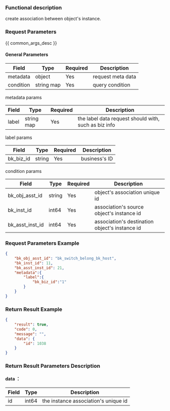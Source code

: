 ### Functional description

create association between object's instance.

### Request Parameters

{{ common_args_desc }}

#### General Parameters

| Field                 |  Type      | Required	   |  Description          |
|----------------------|------------|--------|-----------------------------|
| metadata           | object     | Yes    | request meta data             |
| condition | string map     | Yes   | query condition |


metadata params

| Field                 |  Type      | Required	   |  Description         |
|---------------------|------------|--------|-----------------------------|
| label           | string map     | Yes     |the label data request should with, such as biz info |


label params

| Field                 |  Type      | Required	   |  Description         |
|---------------------|------------|--------|-----------------------------|
| bk_biz_id           | string      | Yes     | business's ID |


condition params

| Field                 |  Type      | Required	   |  Description         |
|---------------------|------------|--------|-----------------------------|
| bk_obj_asst_id           | string     | Yes     | object's association unique id |
| bk_inst_id           | int64     | Yes     | association's source object's instance id |
| bk_asst_inst_id           | int64     | Yes     | association's destination object's instance id |


### Request Parameters Example

``` json
{
    "bk_obj_asst_id": "bk_switch_belong_bk_host",
    "bk_inst_id": 11,
    "bk_asst_inst_id": 21,
    "metadata":{
        "label":{
            "bk_biz_id":"1"
        }
    }
}
```

### Return Result Example

```json
{
    "result": true,
    "code": 0,
    "message": "",
    "data": {
        "id": 1038
    }
}

```

### Return Result Parameters Description

#### data ：

| Field       | Type     | Description         |
|------------|----------|--------------|
|id|int64|the instance association's unique id|

